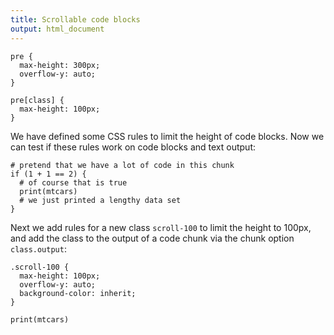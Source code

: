 ```yaml
---
title: Scrollable code blocks
output: html_document
---
```


```{css, echo=FALSE}
pre {
  max-height: 300px;
  overflow-y: auto;
}

pre[class] {
  max-height: 100px;
}
```

We have defined some CSS rules to limit the height of
code blocks. Now we can test if these rules work on code
blocks and text output:

```{r}
# pretend that we have a lot of code in this chunk
if (1 + 1 == 2) {
  # of course that is true
  print(mtcars)
  # we just printed a lengthy data set
}
```

Next we add rules for a new class `scroll-100` to limit
the height to 100px, and add the class to the output of
a code chunk via the chunk option `class.output`:

```{css, echo=FALSE}
.scroll-100 {
  max-height: 100px;
  overflow-y: auto;
  background-color: inherit;
}
```

```{r, class.output="scroll-100"}
print(mtcars)
```

